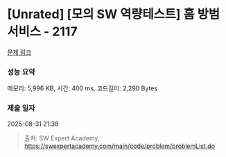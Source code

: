 # [Unrated] [모의 SW 역량테스트] 홈 방범 서비스 - 2117 

[문제 링크](https://swexpertacademy.com/main/code/problem/problemDetail.do?contestProbId=AV5V61LqAf8DFAWu) 

### 성능 요약

메모리: 5,996 KB, 시간: 400 ms, 코드길이: 2,290 Bytes

### 제출 일자

2025-08-31 21:38



> 출처: SW Expert Academy, https://swexpertacademy.com/main/code/problem/problemList.do